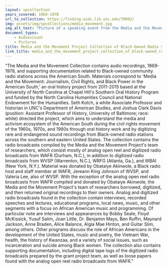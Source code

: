 ```yaml
---
layout: spcollection
years_covered: 1969-1978
url_to_collection: https://finding-aids.lib.unc.edu/70092/
img: assets/img/spcollections/media_movement.jpg
img_alt_text: "Picture of a speaking event from the Media and the Movement Collection."
document_types: 
    - Audiovisual
    - Pictures
title: Media and the Movement Project Collection of Black-Owned Radio Station Broadcasts
link_title: media_and_the_movement_project_collection_of_black-owned_radio_station_broadcasts
---
```

"The Media and the Movement Collection contains audio recordings, 1969-1978, and supporting documentation related to Black-owned community radio stations across the American South. Materials correspond to 'Media and the Movement: Journalism, Civil Rights, and Black Power in the American South,' an oral history project from 2011-2015 based at the University of North Carolina at Chapel Hill's Southern Oral History Program and funded by the North Carolina Humanities Council and National Endowment for the Humanities. Seth Kotch, a white Associate Professor and historian in UNC's Department of American Studies, and Joshua Clark Davis (position: Assistant Professor of History, University of Baltimore; race: white) directed the project, which aims to understand the media and activism ecosystem of the American South during the civil rights movement of the 1960s, 1970s, and 1980s through oral history work and by digitizing rare and endangered sound recordings from Black-owned radio stations across the southern and eastern United States. The collection contains the radio broadcasts compiled by the Media and the Movement Project's team of researchers, which consist mostly of analog open reel and digitized radio broadcasts from WAFR (Durham, N.C.), in addition to digitized radio broadcasts from WVSP (Warrenton, N.C.), WRFG (Atlanta, Ga.), and WBAI (New York, N.Y.). Material was donated by Obataiye Akinwole, a Black radio host and staff member at WAFR, Jereann King Johnson of WVSP, and Valeria Lee, also of WVSP. With the exception of the analog open reel radio broadcasts from WAFR compiled and donated by Obataiye Akinwole, the Media and the Movement Project's team of researchers borrowed, digitized, and then returned original recordings to their owners. Analog and digitized radio broadcasts found in the collection contain interviews, recorded speeches and lectures, educational programs, local news, music, and other segments with a focus on African American music and programming. Of particular note are interviews and appearances by Bobby Seale, Floyd McKissick, Yusuf Salim, Joan Little, Dr. Benjamin Mays, Ben Ruffin, Maynard Jackson, Anne Braden, Alice Balance, Algia Mae Hinton, and Guitar Slim, among others. Other programs discuss the role of African Americans in the development of the United States, music and poetry, the Vietnam War, health, the history of Kwanzaa, and a variety of social issues, such as incarceration and suicide among Black women. The collection also contains supporting documentation, including digital tape logs of the digitized radio broadcasts prepared by the grant project team, as well as loose papers found with the analog open reel radio broadcasts from WAFR."